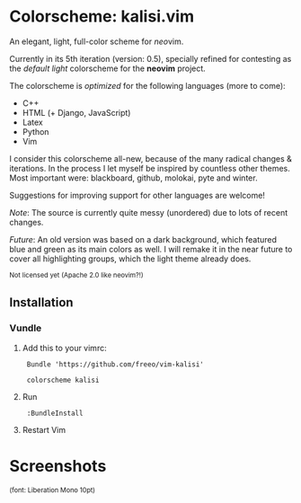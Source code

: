 Colorscheme: kalisi.vim
=========================
An elegant, light, full-color scheme for *neo*vim.

Currently in its 5th iteration (version: 0.5), specially refined for contesting as the *default light* colorscheme for the **neovim** project.

The colorscheme is *optimized* for the following languages (more to come):

* C++
* HTML (+ Django, JavaScript)
* Latex
* Python
* Vim

I consider this colorscheme all-new, because of the many radical changes &
iterations. In the process I let myself be inspired by countless other themes.
Most important were: blackboard, github, molokai, pyte and winter.

Suggestions for improving support for other languages are welcome!



*Note*: The source is currently quite messy (unordered) due to lots of recent changes.

*Future*:
An old version was based on a dark background, which featured blue and green as its main colors as well. I will remake it in the near future to cover all highlighting groups, which the light theme already does.

<sup>Not licensed yet (Apache 2.0 like neovim?!)</sup>

## Installation

### Vundle

1. Add this to your vimrc:

        Bundle 'https://github.com/freeo/vim-kalisi'   

        colorscheme kalisi


2. Run

        :BundleInstall

3. Restart Vim

Screenshots
===========
<sub>(font: Liberation Mono 10pt)</sub>
